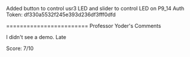 Added button to control usr3 LED and slider to control LED on P9_14
Auth Token: df330a5532f245e393d236df3fff0dfd

========================
Professor Yoder's Comments

I didn't see a demo.
Late

Score: 7/10
